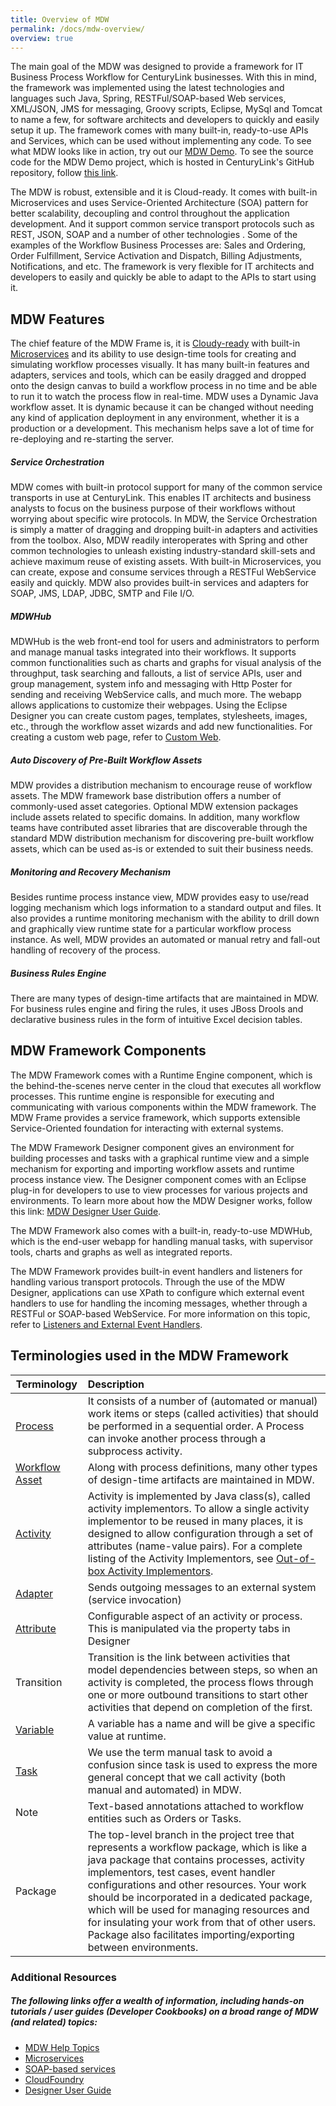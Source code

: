 ```yaml
---
title: Overview of MDW
permalink: /docs/mdw-overview/
overview: true
---
```


The main goal of the MDW was designed to provide a framework for IT Business Process Workflow for CenturyLink businesses. With this in mind, the framework was implemented using the latest technologies and languages such Java, Spring, RESTFul/SOAP-based Web services, XML/JSON, JMS for messaging, Groovy scripts, Eclipse, MySql and Tomcat to name a few, for software architects and developers to quickly and easily setup it up.  The framework comes with many built-in, ready-to-use APIs and Services, which can be used without implementing any code. To see what MDW looks like in action, try out our [MDW Demo](TBD). To see the source code for the MDW Demo project, which is hosted in CenturyLink's GitHub repository, follow [this link](https://github.com/mdw-dev/mdw-demo#mdw-6-demo).

The MDW is robust, extensible and it is Cloud-ready. It comes with built-in Microservices and uses Service-Oriented Architecture (SOA) pattern for better scalability, decoupling and control throughout the application development. And it support common service transport protocols such as REST, JSON, SOAP and a number of other technologies .  Some of the examples of the Workflow Business Processes are: Sales and Ordering, Order Fulfillment, Service Activation and Dispatch, Billing Adjustments, Notifications, and etc. The framework is very flexible for IT architects and developers to easily and quickly be able to adapt to the APIs to start using it.  

## MDW Features    
The chief feature of the MDW Frame is, it is [Cloudy-ready](http://centurylinkcloud.github.io/mdw/docs/guides/CloudFoundryCookbook/) with built-in [Microservices](http://centurylinkcloud.github.io/mdw/docs/guides/MicroservicesCookbook/) and its ability to use design-time tools for creating and simulating workflow processes visually. It has many built-in features and adapters, services and tools, which can be easily dragged and dropped onto the design canvas to build a workflow process in no time and be able to run it to watch the process flow in real-time. 
MDW uses a Dynamic Java workflow asset. It is dynamic because it can be changed without needing any kind of application deployment in any environment, whether it is a production or a development. This mechanism helps save a lot of time for re-deploying and re-starting the server.

##### Service Orchestration
MDW comes with built-in protocol support for many of the common service transports in use at CenturyLink. This enables IT architects and business analysts to focus on the business purpose of their workflows without worrying about specific wire protocols. In MDW, the Service Orchestration is simply a matter of dragging and dropping built-in adapters and activities from the toolbox. Also, MDW readily interoperates with Spring and other common technologies to unleash existing industry-standard skill-sets and achieve maximum reuse of existing assets. With built-in Microservices, 
you can create, expose and consume services through a RESTFul WebService easily and quickly. MDW also provides built-in services and adapters for SOAP, JMS, LDAP, JDBC, SMTP and File I/O.

##### MDWHub
MDWHub is the web front-end tool for users and administrators to perform and manage manual tasks integrated into their workflows. It supports common functionalities such as charts and graphs for visual analysis of the throughput, task searching and fallouts, a list of service APIs, user and group management, system info and messaging with Http Poster for sending and receiving WebService calls, and much more. The webapp allows applications to customize their webpages. Using the Eclipse Designer you can create custom pages, templates, stylesheets, images, etc., through the workflow asset wizards and add new functionalities. For creating a custom web page, refer to [Custom Web](http://centurylinkcloud.github.io/mdw/docs/help/customWeb.html).

##### Auto Discovery of Pre-Built Workflow Assets
MDW provides a distribution mechanism to encourage reuse of workflow assets. The MDW framework base distribution offers a number of commonly-used asset categories. Optional MDW extension packages include assets related to specific domains. In addition, many workflow teams have contributed asset libraries that are discoverable through the standard MDW distribution mechanism for discovering pre-built workflow assets, which can be used as-is or extended to suit their business needs. 

##### Monitoring and Recovery Mechanism
Besides runtime process instance view, MDW provides easy to use/read logging mechanism which logs information to a standard output and files. It also provides a runtime monitoring mechanism with the ability to drill down and graphically view runtime state for a particular workflow process instance. As well, MDW provides an automated or manual retry and fall-out handling of recovery of the process.

##### Business Rules Engine 
There are many types of design-time artifacts that are maintained in MDW. For business rules engine and firing the rules, it uses JBoss Drools and declarative business rules in the form of intuitive Excel decision tables.


## MDW Framework Components
The MDW Framework comes with a Runtime Engine component, which is the behind-the-scenes nerve center in the cloud that executes all workflow processes.  This runtime engine is responsible for executing and communicating with various components within the MDW framework. The MDW Frame provides a service framework, which supports extensible Service-Oriented foundation for interacting with external systems.

The MDW Framework Designer component gives an environment for building processes and tasks with a graphical runtime view and a simple mechanism for exporting and importing workflow assets and runtime process instance view. The Designer component comes with an Eclipse plug-in for developers to use to view processes for various projects and environments. To learn more about how the MDW Designer works, follow this link: [MDW Designer User Guide](http://centurylinkcloud.github.io/mdw/docs/designer/user-guide/).   

The MDW Framework also comes with a built-in, ready-to-use MDWHub, which is the end-user webapp for handling manual tasks, with supervisor tools, charts and graphs as well as integrated reports.    

The MDW Framework provides built-in event handlers and listeners for handling various transport protocols. Through the use of the MDW Designer, applications can use XPath to configure which external event handlers to use for handling the incoming messages, whether through a RESTFul or SOAP-based WebService.  For more information on this topic, refer to [Listeners and External Event Handlers](http://centurylinkcloud.github.io/mdw/docs/help/listener.html).


## Terminologies used in the MDW Framework

  Terminology     | Description    |
  ----------------|:---------------|
  [Process](http://centurylinkcloud.github.io/mdw/docs/help/process.html) | It consists of a number of (automated or manual) work items or steps (called activities) that should be performed in a sequential order. A Process can invoke another process through a subprocess activity. 
  [Workflow Asset](http://centurylinkcloud.github.io/mdw/docs/help/workflowAssets.html) | Along with process definitions, many other types of design-time artifacts are maintained in MDW. 
  [Activity](http://centurylinkcloud.github.io/mdw/docs/help/implementor.html) | Activity is implemented by Java class(s), called activity implementors. To allow a single activity implementor to be reused in many places, it is designed to allow configuration through a set of attributes (name-value pairs). For a complete listing of the Activity Implementors, see [Out-of-box Activity Implementors](../outOfBoxActivityImplementors/).
  [Adapter](http://centurylinkcloud.github.io/mdw/docs/development/built-in-activities/) | Sends outgoing messages to an external system (service invocation)
  [Attribute](http://centurylinkcloud.github.io/mdw/docs/help/taskAction.html) | Configurable aspect of an activity or process.  This is manipulated via the property tabs in Designer
  Transition |Transition is the link between activities that model dependencies between steps, so when an activity is completed, the process flows through one or more outbound transitions to start other activities that depend on completion of the first. 
  [Variable](http://centurylinkcloud.github.io/mdw/docs/help/variable.html) | A variable has a name and will be give a specific value at runtime. 
  [Task](http://centurylinkcloud.github.io/mdw/docs/help/taskAction.html) | We use the term manual task to avoid a confusion since task is used to express the more general concept that we call activity (both manual and automated) in MDW.
  Note | Text-based annotations attached to workflow entities such as Orders or Tasks.  
  Package | The top-level branch in the project tree that represents a workflow package, which is like a java package that contains processes, activity implementors, test cases, event handler configurations and other resources. Your work should be incorporated in a dedicated package, which will be used for managing resources and for insulating your work from that of other users.  Package also facilitates importing/exporting between environments.
 
  
### Additional Resources
##### The following links offer a wealth of information, including hands-on tutorials / user guides (Developer Cookbooks) on a broad range of MDW (and related) topics:
- [MDW Help Topics](http://centurylinkcloud.github.io/mdw/docs/help/)
- [Microservices](http://centurylinkcloud.github.io/mdw/docs/guides/MicroservicesCookbook/)
- [SOAP-based services](http://centurylinkcloud.github.io/mdw/docs/guides/TomcatCookbook/)
- [CloudFoundry](http://centurylinkcloud.github.io/mdw/docs/guides/CloudFoundryCookbook/)
- [Designer User Guide](http://centurylinkcloud.github.io/mdw/docs/designer/user-guide)
  

  

  
  
  
  
  
  
  
  
  
  
  
  
  
  
  
  
  
  
 
